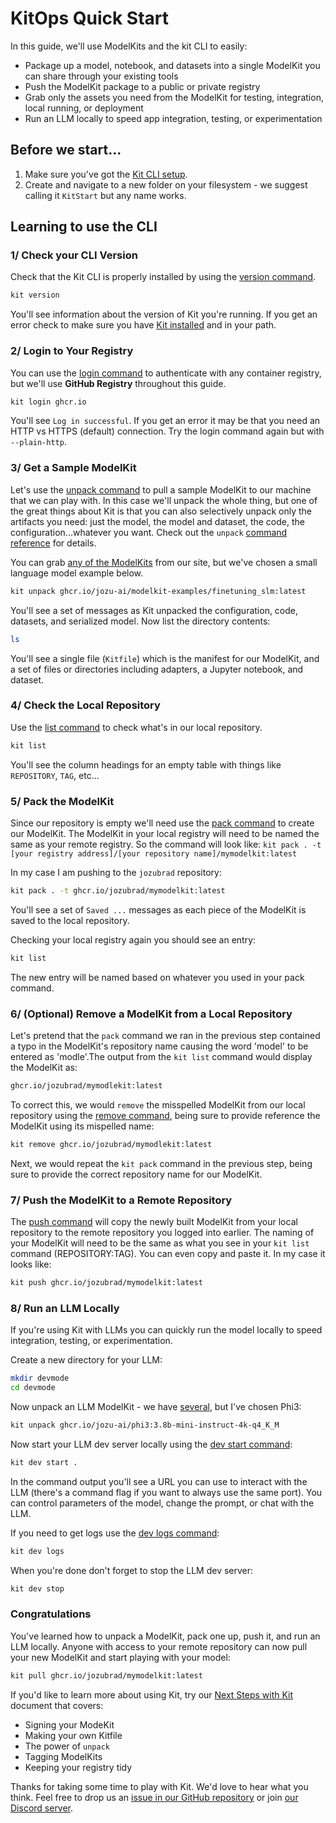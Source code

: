 <script setup>
import vGaTrack from '@theme/directives/ga'
</script>

# KitOps Quick Start

In this guide, we'll use ModelKits and the kit CLI to easily:
* Package up a model, notebook, and datasets into a single ModelKit you can share through your existing tools
* Push the ModelKit package to a public or private registry
* Grab only the assets you need from the ModelKit for testing, integration, local running, or deployment
* Run an LLM locally to speed app integration, testing, or experimentation

## Before we start...

1. Make sure you've got the [Kit CLI setup](./cli/installation.md).
2. Create and navigate to a new folder on your filesystem - we suggest calling it `KitStart` but any name works.

## Learning to use the CLI

### 1/ Check your CLI Version

Check that the Kit CLI is properly installed by using the [version command](./cli/cli-reference.md#kit-version).

```sh
kit version
```

You'll see information about the version of Kit you're running. If you get an error check to make sure you have [Kit installed](./cli/installation.md) and in your path.

### 2/ Login to Your Registry

You can use the [login command](./cli/cli-reference.md#kit-login) to authenticate with any container registry, but we'll use **GitHub Registry** throughout this guide.

```sh
kit login ghcr.io
```

You'll see `Log in successful`. If you get an error it may be that you need an HTTP vs HTTPS (default) connection. Try the login command again but with `--plain-http`.

### 3/ Get a Sample ModelKit

Let's use the [unpack command](./cli/cli-reference.md#kit-unpack) to pull a sample ModelKit to our machine that we can play with. In this case we'll unpack the whole thing, but one of the great things about Kit is that you can also selectively unpack only the artifacts you need: just the model, the model and dataset, the code, the configuration...whatever you want. Check out the `unpack` [command reference](./cli/cli-reference.md#kit-unpack) for details.

You can grab <a href="https://github.com/orgs/jozu-ai/packages"
  v-ga-track="{
    category: 'link',
    label: 'grab any of the ModelKits',
    location: 'docs/quick-start'
  }">any of the ModelKits</a> from our site, but we've chosen a small language model example below.

```sh
kit unpack ghcr.io/jozu-ai/modelkit-examples/finetuning_slm:latest
```

You'll see a set of messages as Kit unpacked the configuration, code, datasets, and serialized model. Now list the directory contents:

```sh
ls
```

You'll see a single file (`Kitfile`) which is the manifest for our ModelKit, and a set of files or directories including adapters, a Jupyter notebook, and dataset.

### 4/ Check the Local Repository

Use the [list command](./cli/cli-reference.md#kit-list) to check what's in our local repository.

```sh
kit list
```

You'll see the column headings for an empty table with things like `REPOSITORY`, `TAG`, etc...

### 5/ Pack the ModelKit

Since our repository is empty we'll need use the [pack command](./cli/cli-reference.md#kit-pack) to create our ModelKit. The ModelKit in your local registry will need to be named the same as your remote registry. So the command will look like: `kit pack . -t [your registry address]/[your repository name]/mymodelkit:latest`

In my case I am pushing to the `jozubrad` repository:

```sh
kit pack . -t ghcr.io/jozubrad/mymodelkit:latest
```

You'll see a set of `Saved ...` messages as each piece of the ModelKit is saved to the local repository.

Checking your local registry again you should see an entry:

```sh
kit list
```

The new entry will be named based on whatever you used in your pack command.

### 6/ (Optional) Remove a ModelKit from a Local Repository

Let's pretend that the `pack` command we ran in the previous step contained a typo in the ModelKit's repository name causing the word 'model' to be entered as 'modle'.The output from the `kit list` command would display the ModelKit as:

```sh
ghcr.io/jozubrad/mymodlekit:latest
```

To correct this, we would `remove` the misspelled ModelKit from our local repository using the [remove command](./cli/cli-reference.md#kit-remove), being sure to provide reference the ModelKit using its mispelled name:

```sh
kit remove ghcr.io/jozubrad/mymodlekit:latest
```

Next, we would repeat the `kit pack` command in the previous step, being sure to provide the correct repository name for our ModelKit.

### 7/ Push the ModelKit to a Remote Repository

The [push command](./cli/cli-reference.md#kit-push) will copy the newly built ModelKit from your local repository to the remote repository you logged into earlier. The naming of your ModelKit will need to be the same as what you see in your `kit list` command (REPOSITORY:TAG). You can even copy and paste it. In my case it looks like:

```sh
kit push ghcr.io/jozubrad/mymodelkit:latest
```

### 8/ Run an LLM Locally

If you're using Kit with LLMs you can quickly run the model locally to speed integration, testing, or experimentation.

Create a new directory for your LLM:

```sh
mkdir devmode
cd devmode
```

Now unpack an LLM ModelKit - we have [several](https://github.com/orgs/jozu-ai/packages), but I've chosen Phi3:

```sh
kit unpack ghcr.io/jozu-ai/phi3:3.8b-mini-instruct-4k-q4_K_M
```

Now start your LLM dev server locally using the [dev start command](./cli/cli-reference.md#kit-dev-start):

```sh
kit dev start .
```

In the command output you'll see a URL you can use to interact with the LLM (there's a command flag if you want to always use the same port). You can control parameters of the model, change the prompt, or chat with the LLM.

If you need to get logs use the [dev logs command](./cli/cli-reference.md#kit-dev-logs):

```sh
kit dev logs
```

When you're done don't forget to stop the LLM dev server:

```sh
kit dev stop
```

### Congratulations

You've learned how to unpack a ModelKit, pack one up, push it, and run an LLM locally. Anyone with access to your remote repository can now pull your new ModelKit and start playing with your model:

```sh
kit pull ghcr.io/jozubrad/mymodelkit:latest
```

If you'd like to learn more about using Kit, try our [Next Steps with Kit](./next-steps.md) document that covers:
* Signing your ModeKit
* Making your own Kitfile
* The power of `unpack`
* Tagging ModelKits
* Keeping your registry tidy

Thanks for taking some time to play with Kit. We'd love to hear what you think. Feel free to drop us an [issue in our GitHub repository](https://github.com/jozu-ai/kitops/issues) or join [our Discord server](https://discord.gg/3eDb4yAN).
